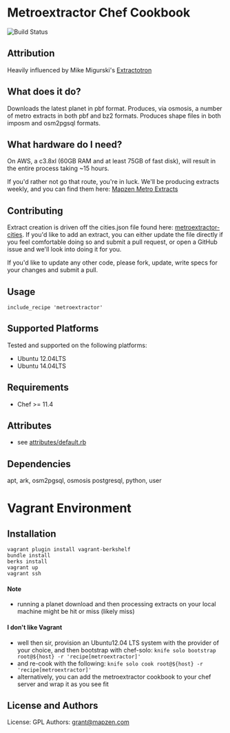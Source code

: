 Metroextractor Chef Cookbook
===================
![Build Status](https://circleci.com/gh/mapzen/chef-metroextractor.png?circle-token=143ea95327e7591cf64082ca9a790c5014529c3b)

Attribution
-----------
Heavily influenced by Mike Migurski's [Extractotron](https://github.com/migurski/Extractotron/)

What does it do?
----------------
Downloads the latest planet in pbf format.
Produces, via osmosis, a number of metro extracts in both pbf and bz2 formats.
Produces shape files in both imposm and osm2pgsql formats.

What hardware do I need?
------------------------
On AWS, a c3.8xl (60GB RAM and at least 75GB of fast disk), will result in the entire process taking ~15 hours.

If you'd rather not go that route, you're in luck. We'll be producing extracts weekly, and you can find
them here: [Mapzen Metro Extracts](http://mapzen.com/metro-extracts/)

Contributing
------------
Extract creation is driven off the cities.json file found here: [metroextractor-cities](https://github.com/mapzen/metroextractor-cities).
If you'd like to add an extract, you can either update the file directly if you feel comfortable doing so and submit a pull request,
or open a GitHub issue and we'll look into doing it for you.

If you'd like to update any other code, please fork, update, write specs for your changes and submit a pull.

Usage
-----
    include_recipe 'metroextractor'

Supported Platforms
-------------------
Tested and supported on the following platforms:

* Ubuntu 12.04LTS
* Ubuntu 14.04LTS

Requirements
------------
* Chef >= 11.4

Attributes
----------
* see [attributes/default.rb](https://github.com/mapzen/chef-metroextractor/blob/master/attributes/default.rb)

Dependencies
-----------
apt, ark, osm2pgsql, osmosis postgresql, python, user

Vagrant Environment
===================

Installation
------------
    vagrant plugin install vagrant-berkshelf 
    bundle install
    berks install
    vagrant up
    vagrant ssh

#### Note
* running a planet download and then processing extracts on your local machine might be hit or miss (likely miss)

#### I don't like Vagrant
* well then sir, provision an Ubuntu12.04 LTS system with the provider of your choice, and then bootstrap with chef-solo:
    `knife solo bootstrap root@${host} -r 'recipe[metroextractor]'`
* and re-cook with the following:
    `knife solo cook root@${host} -r 'recipe[metroextractor]'`
* alternatively, you can add the metroextractor cookbook to your chef server and wrap it as you see fit

License and Authors
-------------------
License: GPL
Authors: grant@mapzen.com
